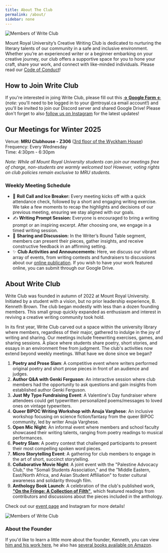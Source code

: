 ```yaml
---
title: About The Club
permalink: /about/
sidebar: none
---
```


![Members of Write Club](../uploads/writeclub2.png)

Mount Royal University’s Creative Writing Club is dedicated to nurturing the literary talents of our community in a safe and inclusive environment. Whether you’re an experienced writer or a beginner embarking on your creative journey, our club offers a supportive space for you to hone your craft, share your work, and connect with like-minded individuals. Please read our [Code of Conduct](https://writeclub.ca/terms/)!

## How to Join Write Club

If you're interested in joing Write Club, please fill out this [**→ Google Form ←**](https://forms.gle/zxtW6GbomK14iWVD6) (*note:* you'll need to be logged in to your @mtroyal.ca email account!) and you'll be invited to join our Discord server and shared Google Drive! Please don't forget to also [follow us on Instagram](https://instagram.com/writeclubmru) for the latest updates!

## Our Meetings for Winter 2025

Venue: **MRU Clubhouse - Z306** ([3rd floor of the Wyckham House](https://www.mtroyal.ca/AboutMountRoyal/CampusesTours/CampusLocations/campus-map.htm))  
Frequency: Every Wednesday  
Time: 4:30pm - 6:30pm

*Note: While all Mount Royal University students can join our meetings free of charge, non-students are warmly welcomed too! However, voting rights on club policies remain exclusive to MRU students.*

### Weekly Meeting Schedule

- 📣 **Roll Call and Ice Breaker:** Every meeting kicks off with a quick attendance check, followed by a short and engaging writing exercise. We take a few moments to recap the highlights and decisions of our previous meeting, ensuring we stay aligned with our goals.
- ✍️ **Writing Prompt Session:** Everyone is encouraged to bring a writing prompt or an inspiring excerpt. After choosing one, we engage in a timed writing session.
- 💬 **Sharing and Discussion:** In the Writer’s Round Table segment, members can present their pieces, gather insights, and receive constructive feedback in an affirming setting.
- ✨ **Club Activities and Announcements:** Here, we discuss our vibrant array of events, from writing contests and fundraisers to discussions about our [online publication](https://writeclub.ca/). If you wish to have your work featured online, you can submit through our Google Drive.

## About Write Club

Write Club was founded in autumn of 2022 at Mount Royal University. Initiated by a student with a vision, but no prior leadership experience, B. Kenneth Brown. The club began modestly with less than a dozen founding members. This small group quickly expanded as enthusiasm and interest in reviving a creative writing community took hold.  

In its first year, Write Club carved out a space within the university library where members, regardless of their major, gathered to indulge in the joy of writing and sharing. Our meetings include freewriting exercises, games, and sharing sessions. A place where students share poetry, short stories, and essays in an environment free from judgment. The club's activities now extend beyond weekly meetings. What have we done since we began?

1. **Poetry and Prose Slam**: A competitive event where writers performed original poetry and short prose pieces in front of an audience and judges.
2. **Author Q&A with Genki Ferguson**: An interactive session where club members had the opportunity to ask questions and gain insights from established author Genki Ferguson.
3. **Just My Type Fundraising Event**: A Valentine's Day fundraiser where attendees could get typewritten personalized poems/messages to loved ones on vintage typewriters.
4. **Queer BIPOC Writing Workshop with Anuja Varghese**: An inclusive workshop focusing on science fiction/fantasy from the queer BIPOC community, led by writer Anuja Varghese.
5. **Open Mic Night**: An informal event where members and school faculty showcased their writing talents, ranging from poetry readings to musical performances.
6. **Poetry Slam**: A poetry contest that challenged participants to present their most compelling spoken word pieces.
7. **Micro Storytelling Event**: A gathering for club members to engage in the art of short, succinct storytelling.
8. **Collaborative Movie Night**: A joint event with the "Palestine Advocacy Club," the "Somali Students Association," and the "Middle Eastern, East/North Africa, and Asian Student Affiliation" to foster cultural awareness and solidarity through film.
9. **Anthology Book Launch**: A celebration of the club's published work, [**"On the Fringe: A Collection of Filth"**](https://www.amazon.ca/Fringe-Collection-Filth-Dana%C3%AB-Webb/dp/B0CYQ1NRY9), which featured readings from contributors and discussions about the pieces included in the anthology.

Check out our [event page](/events) and Instagram for more details!

![Members of Write Club](../uploads/writeclub1.png)

### About the Founder

If you'd like to learn a little more about the founder, Kenneth, you can view [him and his work here](https://brennanbrown.ca), he also has [several books available on Amazon](https://www.amazon.ca/s?i=stripbooks&rh=p_27%3ABrennan+Kenneth+Brown&s=relevancerank&text=Brennan+Kenneth+Brown).
